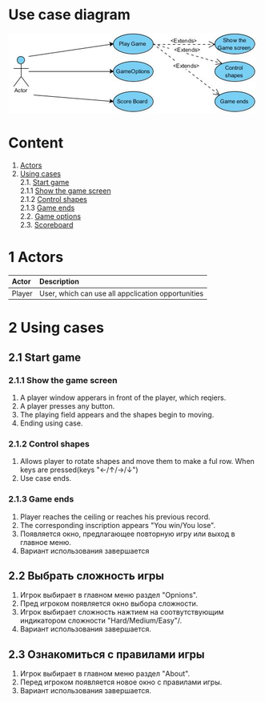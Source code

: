 # Use case diagram

![Use case diagram](https://github.com/Eltay750505/TetrisGame/blob/master/images/Diagrams/useCase.jpg)

# Content

1. [Actors](#1) <br>
2. [Using cases](#2) <br>
    2.1. [Start game](#2.1) <br>
      2.1.1 [Show the game screen](#2.1.1) <br>
      2.1.2 [Control shapes](#2.1.2) <br>
      2.1.3 [Game ends](#2.1.3) <br>
    2.2. [Game options](#2.2) <br>
    2.3. [Scoreboard](#2.3) <br>
    
        
 <a name="1"/>
 
 # 1 Actors
 
| Actor | Description |
|:--|:--|
| Player | User, which can use all appclication opportunities |

<a name="2"/>

# 2 Using cases

<a name="2.1"/>

## 2.1 Start game

<a name="2.1.1"/>

### 2.1.1 Show the game screen
1. A player window apperars in front of the player, which reqiers.<br>
2. A player presses any button.<br>
3. The playing field appears and the shapes begin to moving.
4. Ending using case.

<a name="2.1.2"/>

### 2.1.2 Control shapes
1. Allows player to rotate shapes and move them to make a ful row. When keys are pressed(keys "←/↑/→/↓")
2. Use case ends.

<a name="2.1.3"/>

### 2.1.3 Game ends
1. Player reaches the ceiling or reaches his previous record. 
2. The corresponding inscription appears "You win/You lose".
3. Появляется окно, предлагающее повторную игру или выход в главное меню.
4. Вариант использования завершается

<a name="2.2"/>

## 2.2 Выбрать сложность игры
1. Игрок выбирает в главном меню раздел "Opnions".
2. Пред игроком появляется окно выбора сложности.
3. Игрок выбирает сложность нажтием на соотвутствующим индикатором сложности "Hard/Medium/Easy"/.
4. Вариант использования завершается.

<a name="2.3"/>

## 2.3 Ознакомиться с правилами игры
1. Игрок выбирает в главном меню раздел "About".
2. Перед игроком появляется новое окно с правилами игры.<br>
3. Вариант использования завершается.
